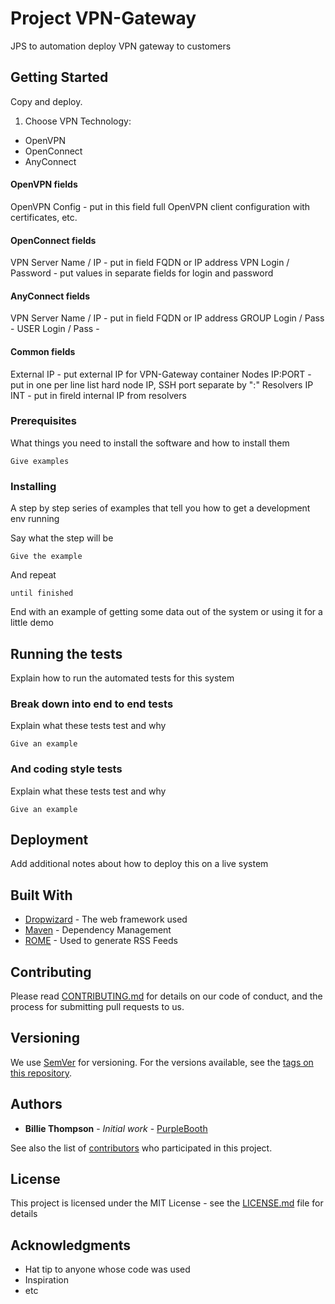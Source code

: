 
# Project VPN-Gateway

JPS to automation deploy VPN gateway to customers

## Getting Started

Copy and deploy.

1. Choose VPN Technology:
  - OpenVPN
  - OpenConnect
  - AnyConnect

#### OpenVPN fields
OpenVPN Config - put in this field full OpenVPN client configuration with certificates, etc.

#### OpenConnect fields
VPN Server Name / IP - put in field FQDN or IP address
VPN Login / Password - put values in separate fields for login and password

#### AnyConnect fields
VPN Server Name / IP - put in field FQDN or IP address
GROUP Login / Pass -
USER Login / Pass -

#### Common fields
External IP - put external IP for VPN-Gateway container
Nodes IP:PORT - put in one per line list hard node IP, SSH port separate by ":"
Resolvers IP INT - put in fireld internal IP from resolvers


### Prerequisites

What things you need to install the software and how to install them

```
Give examples
```

### Installing

A step by step series of examples that tell you how to get a development env running

Say what the step will be

```
Give the example
```

And repeat

```
until finished
```

End with an example of getting some data out of the system or using it for a little demo

## Running the tests

Explain how to run the automated tests for this system

### Break down into end to end tests

Explain what these tests test and why

```
Give an example
```

### And coding style tests

Explain what these tests test and why

```
Give an example
```

## Deployment

Add additional notes about how to deploy this on a live system

## Built With

* [Dropwizard](http://www.dropwizard.io/1.0.2/docs/) - The web framework used
* [Maven](https://maven.apache.org/) - Dependency Management
* [ROME](https://rometools.github.io/rome/) - Used to generate RSS Feeds

## Contributing

Please read [CONTRIBUTING.md](https://gist.github.com/PurpleBooth/b24679402957c63ec426) for details on our code of conduct, and the process for submitting pull requests to us.

## Versioning

We use [SemVer](http://semver.org/) for versioning. For the versions available, see the [tags on this repository](https://github.com/your/project/tags). 

## Authors

* **Billie Thompson** - *Initial work* - [PurpleBooth](https://github.com/PurpleBooth)

See also the list of [contributors](https://github.com/your/project/contributors) who participated in this project.

## License

This project is licensed under the MIT License - see the [LICENSE.md](LICENSE.md) file for details

## Acknowledgments

* Hat tip to anyone whose code was used
* Inspiration
* etc